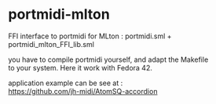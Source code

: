 # portmidi-mlton
FFI interface to portmidi for MLton : <cr>
portmidi.sml + portmidi_mlton_FFI_lib.sml

you have to compile portmidi yourself, and adapt the Makefile<br>
to your system. Here it work with Fedora 42.<br>

application example can be see at :<br>
https://github.com/jh-midi/AtomSQ-accordion


